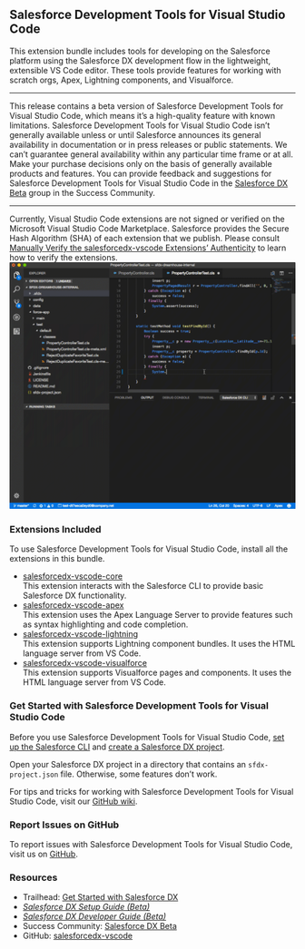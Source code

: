 ## Salesforce Development Tools for Visual Studio Code  

This extension bundle includes tools for developing on the Salesforce platform using the Salesforce DX development flow in the lightweight, extensible VS Code editor. These tools provide features for working with scratch orgs, Apex, Lightning components, and Visualforce.

---
This release contains a beta version of Salesforce Development Tools for Visual Studio Code, which means it’s a high-quality feature with known limitations. Salesforce Development Tools for Visual Studio Code isn’t generally available unless or until Salesforce announces its general availability in documentation or in press releases or public statements. We can’t guarantee general availability within any particular time frame or at all. Make your purchase decisions only on the basis of generally available products and features. You can provide feedback and suggestions for Salesforce Development Tools for Visual Studio Code in the [Salesforce DX Beta](https://success.salesforce.com/_ui/core/chatter/groups/GroupProfilePage?g=0F93A000000HTp1) group in the Success Community.

---
Currently, Visual Studio Code extensions are not signed or verified on the Microsoft Visual Studio Code Marketplace. Salesforce provides the Secure Hash Algorithm (SHA) of each extension that we publish. Please consult [Manually Verify the salesforcedx-vscode Extensions’ Authenticity](https://developer.salesforce.com/media/vscode/SHA256.md) to learn how to verify the extensions.  
![GIF showing Apex code completion, pushing source to a scratch org, and running Apex tests](https://github.com/forcedotcom/salesforcedx-vscode/blob/develop/packages/salesforcedx-vscode/images/overview.gif)  

### Extensions Included  
To use Salesforce Development Tools for Visual Studio Code, install all the extensions in this bundle.
* [salesforcedx-vscode-core](https://marketplace.visualstudio.com/items?itemName=salesforce.salesforcedx-vscode-core)  
   This extension interacts with the Salesforce CLI to provide basic Salesforce DX functionality.
* [salesforcedx-vscode-apex](https://marketplace.visualstudio.com/items?itemName=salesforce.salesforcedx-vscode-apex)  
   This extension uses the Apex Language Server to provide features such as syntax highlighting and code completion.
* [salesforcedx-vscode-lightning](https://marketplace.visualstudio.com/items?itemName=salesforce.salesforcedx-vscode-lightning)  
   This extension supports Lightning component bundles. It uses the HTML language server from VS Code.
* [salesforcedx-vscode-visualforce](https://marketplace.visualstudio.com/items?itemName=salesforce.salesforcedx-vscode-visualforce)  
   This extension supports Visualforce pages and components. It uses the HTML language server from VS Code.  
   
### Get Started with Salesforce Development Tools for Visual Studio Code
Before you use Salesforce Development Tools for Visual Studio Code, [set up the Salesforce CLI](https://developer.salesforce.com/docs/atlas.en-us.sfdx_setup.meta/sfdx_setup) and [create a Salesforce DX project](https://developer.salesforce.com/docs/atlas.en-us.sfdx_dev.meta/sfdx_dev/sfdx_dev_workspace_setup.htm). 

Open your Salesforce DX project in a directory that contains an `sfdx-project.json` file. Otherwise, some features don’t work. 

For tips and tricks for working with Salesforce Development Tools for Visual Studio Code, visit our [GitHub wiki](https://github.com/forcedotcom/salesforcedx-vscode/wiki/Tips-and-Tricks).  

### Report Issues on GitHub
To report issues with Salesforce Development Tools for Visual Studio Code, visit us on [GitHub](https://github.com/forcedotcom/salesforcedx-vscode).  

### Resources
* Trailhead: [Get Started with Salesforce DX](https://trailhead.salesforce.com/trails/sfdx_get_started)
* _[Salesforce DX Setup Guide (Beta)](https://developer.salesforce.com/docs/atlas.en-us.sfdx_setup.meta/sfdx_setup)_
* _[Salesforce DX Developer Guide (Beta)](https://developer.salesforce.com/docs/atlas.en-us.sfdx_dev.meta/sfdx_dev)_
* Success Community: [Salesforce DX Beta](https://success.salesforce.com/_ui/core/chatter/groups/GroupProfilePage?g=0F93A000000HTp1)
* GitHub: [salesforcedx-vscode](https://github.com/forcedotcom/salesforcedx-vscode)
